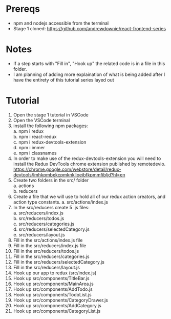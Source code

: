 # Prereqs
- npm and nodejs accessible from the terminal
- Stage 1 cloned: https://github.com/andrewdownie/react-frontend-series

# Notes
* If a step starts with "Fill in", "Hook up" the related code is in a file in this folder.
* I am planning of adding more explaination of what is being added after I have the entirety of this tutorial series layed out

# Tutorial
1. Open the stage 1 tutorial in VSCode
2. Open the VSCode terminal
3. install the following npm packages:  
    a. npm i redux  
    b. npm i react-redux  
    c. npm i redux-devtools-extension  
    d. npm i immer  
    e. npm i classnames
4. In order to make use of the redux-devtools-extension you will need to install the Redux DevTools chrome extension published by remotedevio. https://chrome.google.com/webstore/detail/redux-devtools/lmhkpmbekcpmknklioeibfkpmmfibljd?hl=en
5. Create two folders in the src/ folder  
    a. actions  
    b. reducers
6. Create a file that we will use to hold all of our redux action creators, and action type constants.
    a. src/actions/index.js
7. In the src/reducers create 5 .js files:  
    a. src/reducers/index.js  
    b. src/reducers/todos.js  
    c. src/reducers/categories.js  
    d. src/reducers/selectedCategory.js  
    e. src/reducers/layout.js
8. Fill in the src/actions/index.js file
9. Fill in the src/reducers/index.js file
10. Fill in the src/reducers/todos.js
11. Fill in the src/reducers/categories.js
12. Fill in the src/reducers/selectedCategory.js
13. Fill in the src/reducers/layout.js
14. Hook up our app to redux (src/index.js)
15. Hook up src/components/TitleBar.js
16. Hook up src/components/MainArea.js
17. Hook up src/components/AddTodo.js
18. Hook up src/components/TodoList.js
19. Hook up src/components/CategoryDrawer.js
20. Hook up src/components/AddCategory.js
21. Hook up src/components/CategoryList.js
